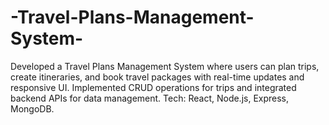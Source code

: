# -Travel-Plans-Management-System-
Developed a Travel Plans Management System where users can plan trips, create itineraries, and book travel packages with real-time updates and responsive UI. Implemented CRUD operations for trips and integrated backend APIs for data management. Tech: React, Node.js, Express, MongoDB.
